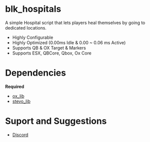 # blk_hospitals
A simple Hospital script that lets players heal themselves by going to dedicated locations.

- Highly Configurable
- Highly Optimized (0.00ms Idle & 0.00 ~ 0.06 ms Active)
- Supports QB & OX Target & Markers
- Supports ESX, QBCore, Qbox, Ox Core

# Dependencies

**Required**

* [ox_lib](https://github.com/overextended/ox_lib)
* [stevo_lib](https://github.com/stevoscriptss/stevo_lib)

# Suport and Suggestions

* [Discord](https://discord.gg/stevoscripts)